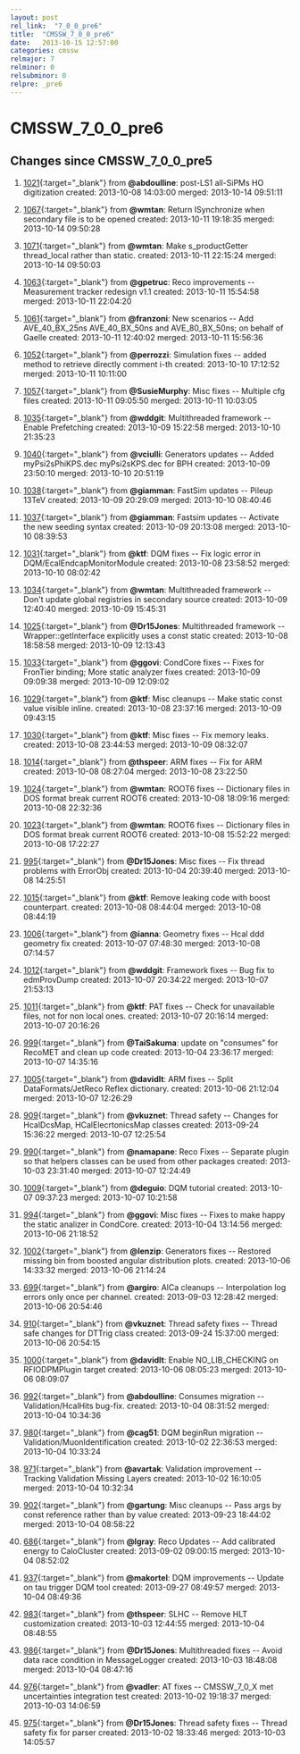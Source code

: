 ```yaml
---
layout: post
rel_link:  "7_0_0_pre6"
title:  "CMSSW_7_0_0_pre6"
date:   2013-10-15 12:57:00
categories: cmssw
relmajor: 7
relminor: 0
relsubminor: 0
relpre: _pre6
---
```


# CMSSW_7_0_0_pre6
## Changes since CMSSW_7_0_0_pre5

1. [1021](http://github.com/cms-sw/cmssw/pull/1021){:target="_blank"}  from **@abdoulline**: post-LS1 all-SiPMs HO digitization created: 2013-10-08 14:03:00 merged: 2013-10-14 09:51:11

2. [1067](http://github.com/cms-sw/cmssw/pull/1067){:target="_blank"}  from **@wmtan**: Return ISynchronize when secondary file is to be opened created: 2013-10-11 19:18:35 merged: 2013-10-14 09:50:28

3. [1071](http://github.com/cms-sw/cmssw/pull/1071){:target="_blank"}  from **@wmtan**: Make s_productGetter thread_local rather than static. created: 2013-10-11 22:15:24 merged: 2013-10-14 09:50:03

4. [1063](http://github.com/cms-sw/cmssw/pull/1063){:target="_blank"}  from **@gpetruc**: Reco improvements -- Measurement tracker redesign v1.1 created: 2013-10-11 15:54:58 merged: 2013-10-11 22:04:20

5. [1061](http://github.com/cms-sw/cmssw/pull/1061){:target="_blank"}  from **@franzoni**: New scenarios -- Add AVE_40_BX_25ns AVE_40_BX_50ns and AVE_80_BX_50ns; on behalf of Gaelle created: 2013-10-11 12:40:02 merged: 2013-10-11 15:56:36

6. [1052](http://github.com/cms-sw/cmssw/pull/1052){:target="_blank"}  from **@perrozzi**: Simulation fixes -- added method to retrieve directly comment i-th created: 2013-10-10 17:12:52 merged: 2013-10-11 10:11:00

7. [1057](http://github.com/cms-sw/cmssw/pull/1057){:target="_blank"}  from **@SusieMurphy**: Misc fixes -- Multiple cfg files created: 2013-10-11 09:05:50 merged: 2013-10-11 10:03:05

8. [1035](http://github.com/cms-sw/cmssw/pull/1035){:target="_blank"}  from **@wddgit**: Multithreaded framework -- Enable Prefetching created: 2013-10-09 15:22:58 merged: 2013-10-10 21:35:23

9. [1040](http://github.com/cms-sw/cmssw/pull/1040){:target="_blank"}  from **@vciulli**: Generators updates -- Added myPsi2sPhiKPS.dec myPsi2sKPS.dec for BPH created: 2013-10-09 23:50:10 merged: 2013-10-10 20:51:19

10. [1038](http://github.com/cms-sw/cmssw/pull/1038){:target="_blank"}  from **@giamman**: FastSim updates -- Pileup 13TeV created: 2013-10-09 20:29:09 merged: 2013-10-10 08:40:46

11. [1037](http://github.com/cms-sw/cmssw/pull/1037){:target="_blank"}  from **@giamman**: Fastsim updates -- Activate the new seeding syntax created: 2013-10-09 20:13:08 merged: 2013-10-10 08:39:53

12. [1031](http://github.com/cms-sw/cmssw/pull/1031){:target="_blank"}  from **@ktf**: DQM fixes -- Fix logic error in DQM/EcalEndcapMonitorModule created: 2013-10-08 23:58:52 merged: 2013-10-10 08:02:42

13. [1034](http://github.com/cms-sw/cmssw/pull/1034){:target="_blank"}  from **@wmtan**: Multithreaded framework -- Don't update global registries in secondary source created: 2013-10-09 12:40:40 merged: 2013-10-09 15:45:31

14. [1025](http://github.com/cms-sw/cmssw/pull/1025){:target="_blank"}  from **@Dr15Jones**: Multithreaded framework -- Wrapper<T>::getInterface explicitly uses a const static created: 2013-10-08 18:58:58 merged: 2013-10-09 12:13:43

15. [1033](http://github.com/cms-sw/cmssw/pull/1033){:target="_blank"}  from **@ggovi**: CondCore fixes -- Fixes for FronTier binding; More static analyzer fixes created: 2013-10-09 09:09:38 merged: 2013-10-09 12:09:02

16. [1029](http://github.com/cms-sw/cmssw/pull/1029){:target="_blank"}  from **@ktf**: Misc cleanups -- Make static const value visible inline. created: 2013-10-08 23:37:16 merged: 2013-10-09 09:43:15

17. [1030](http://github.com/cms-sw/cmssw/pull/1030){:target="_blank"}  from **@ktf**: Misc fixes -- Fix memory leaks. created: 2013-10-08 23:44:53 merged: 2013-10-09 08:32:07

18. [1014](http://github.com/cms-sw/cmssw/pull/1014){:target="_blank"}  from **@thspeer**: ARM fixes -- Fix for ARM created: 2013-10-08 08:27:04 merged: 2013-10-08 23:22:50

19. [1024](http://github.com/cms-sw/cmssw/pull/1024){:target="_blank"}  from **@wmtan**: ROOT6 fixes -- Dictionary files in DOS format break current ROOT6 created: 2013-10-08 18:09:16 merged: 2013-10-08 22:32:36

20. [1023](http://github.com/cms-sw/cmssw/pull/1023){:target="_blank"}  from **@wmtan**: ROOT6 fixes -- Dictionary files in DOS format break current ROOT6 created: 2013-10-08 15:52:22 merged: 2013-10-08 17:22:27

21. [995](http://github.com/cms-sw/cmssw/pull/995){:target="_blank"}  from **@Dr15Jones**: Misc fixes -- Fix thread problems with ErrorObj created: 2013-10-04 20:39:40 merged: 2013-10-08 14:25:51

22. [1015](http://github.com/cms-sw/cmssw/pull/1015){:target="_blank"}  from **@ktf**: Remove leaking code with boost counterpart. created: 2013-10-08 08:44:04 merged: 2013-10-08 08:44:19

23. [1006](http://github.com/cms-sw/cmssw/pull/1006){:target="_blank"}  from **@ianna**: Geometry fixes -- Hcal ddd geometry fix created: 2013-10-07 07:48:30 merged: 2013-10-08 07:14:57

24. [1012](http://github.com/cms-sw/cmssw/pull/1012){:target="_blank"}  from **@wddgit**: Framework fixes -- Bug fix to edmProvDump created: 2013-10-07 20:34:22 merged: 2013-10-07 21:53:13

25. [1011](http://github.com/cms-sw/cmssw/pull/1011){:target="_blank"}  from **@ktf**: PAT fixes -- Check for unavailable files, not for non local ones. created: 2013-10-07 20:16:14 merged: 2013-10-07 20:16:26

26. [999](http://github.com/cms-sw/cmssw/pull/999){:target="_blank"}  from **@TaiSakuma**: update on "consumes" for RecoMET and clean up code created: 2013-10-04 23:36:17 merged: 2013-10-07 14:35:16

27. [1005](http://github.com/cms-sw/cmssw/pull/1005){:target="_blank"}  from **@davidlt**: ARM fixes -- Split DataFormats/JetReco Reflex dictionary. created: 2013-10-06 21:12:04 merged: 2013-10-07 12:26:29

28. [909](http://github.com/cms-sw/cmssw/pull/909){:target="_blank"}  from **@vkuznet**: Thread safety -- Changes for HcalDcsMap, HCalElecrtonicsMap classes created: 2013-09-24 15:36:22 merged: 2013-10-07 12:25:54

29. [990](http://github.com/cms-sw/cmssw/pull/990){:target="_blank"}  from **@namapane**: Reco Fixes -- Separate plugin so that helpers classes can be used from other packages created: 2013-10-03 23:31:40 merged: 2013-10-07 12:24:49

30. [1009](http://github.com/cms-sw/cmssw/pull/1009){:target="_blank"}  from **@deguio**: DQM tutorial created: 2013-10-07 09:37:23 merged: 2013-10-07 10:21:58

31. [994](http://github.com/cms-sw/cmssw/pull/994){:target="_blank"}  from **@ggovi**: Misc fixes -- Fixes to make happy the static analizer in CondCore. created: 2013-10-04 13:14:56 merged: 2013-10-06 21:18:52

32. [1002](http://github.com/cms-sw/cmssw/pull/1002){:target="_blank"}  from **@lenzip**: Generators fixes -- Restored missing  bin from boosted angular distribution plots. created: 2013-10-06 14:33:32 merged: 2013-10-06 21:14:24

33. [699](http://github.com/cms-sw/cmssw/pull/699){:target="_blank"}  from **@argiro**: AlCa cleanups -- Interpolation log errors only once per channel. created: 2013-09-03 12:28:42 merged: 2013-10-06 20:54:46

34. [910](http://github.com/cms-sw/cmssw/pull/910){:target="_blank"}  from **@vkuznet**: Thread safety fixes -- Thread safe changes for DTTrig class created: 2013-09-24 15:37:00 merged: 2013-10-06 20:54:15

35. [1000](http://github.com/cms-sw/cmssw/pull/1000){:target="_blank"}  from **@davidlt**: Enable NO_LIB_CHECKING on RFIODPMPlugin target created: 2013-10-06 08:05:23 merged: 2013-10-06 08:09:07

36. [992](http://github.com/cms-sw/cmssw/pull/992){:target="_blank"}  from **@abdoulline**: Consumes migration -- Validation/HcalHits bug-fix. created: 2013-10-04 08:31:52 merged: 2013-10-04 10:34:36

37. [980](http://github.com/cms-sw/cmssw/pull/980){:target="_blank"}  from **@cag51**: DQM beginRun migration -- Validation/MuonIdentification created: 2013-10-02 22:36:53 merged: 2013-10-04 10:33:24

38. [971](http://github.com/cms-sw/cmssw/pull/971){:target="_blank"}  from **@avartak**: Validation improvement -- Tracking Validation Missing Layers created: 2013-10-02 16:10:05 merged: 2013-10-04 10:32:34

39. [902](http://github.com/cms-sw/cmssw/pull/902){:target="_blank"}  from **@gartung**: Misc cleanups -- Pass args by const reference rather than by value created: 2013-09-23 18:44:02 merged: 2013-10-04 08:58:22

40. [686](http://github.com/cms-sw/cmssw/pull/686){:target="_blank"}  from **@lgray**: Reco Updates -- Add calibrated energy to CaloCluster created: 2013-09-02 09:00:15 merged: 2013-10-04 08:52:02

41. [937](http://github.com/cms-sw/cmssw/pull/937){:target="_blank"}  from **@makortel**: DQM improvements -- Update on tau trigger DQM tool created: 2013-09-27 08:49:57 merged: 2013-10-04 08:49:36

42. [983](http://github.com/cms-sw/cmssw/pull/983){:target="_blank"}  from **@thspeer**: SLHC -- Remove HLT customization created: 2013-10-03 12:44:55 merged: 2013-10-04 08:48:55

43. [986](http://github.com/cms-sw/cmssw/pull/986){:target="_blank"}  from **@Dr15Jones**: Multithreaded fixes -- Avoid data race condition in MessageLogger created: 2013-10-03 18:48:08 merged: 2013-10-04 08:47:16

44. [976](http://github.com/cms-sw/cmssw/pull/976){:target="_blank"}  from **@vadler**: AT fixes -- CMSSW_7_0_X met uncertainties integration test created: 2013-10-02 19:18:37 merged: 2013-10-03 14:06:59

45. [975](http://github.com/cms-sw/cmssw/pull/975){:target="_blank"}  from **@Dr15Jones**: Thread safety fixes -- Thread safety fix for parser created: 2013-10-02 18:33:46 merged: 2013-10-03 14:05:57
